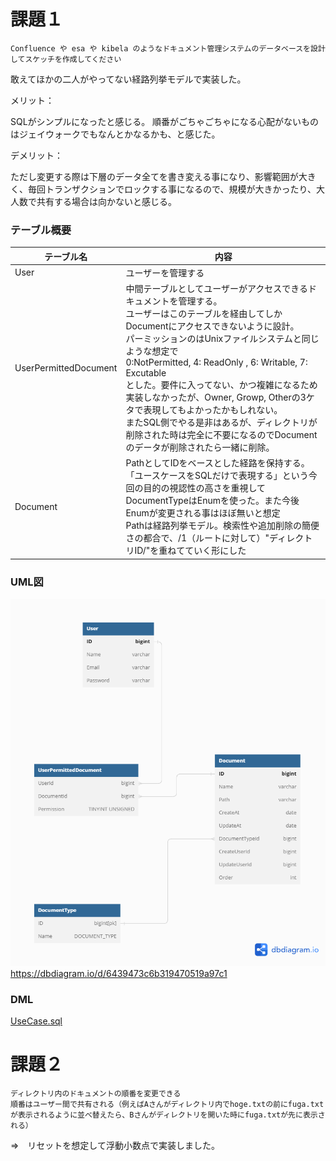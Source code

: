 # 課題１

```
Confluence や esa や kibela のようなドキュメント管理システムのデータベースを設計してスケッチを作成してください
```
敢えてほかの二人がやってない経路列挙モデルで実装した。

メリット：

SQLがシンプルになったと感じる。
順番がごちゃごちゃになる心配がないものはジェイウォークでもなんとかなるかも、と感じた。

デメリット：

ただし変更する際は下層のデータ全てを書き変える事になり、影響範囲が大きく、毎回トランザクションでロックする事になるので、規模が大きかったり、大人数で共有する場合は向かないと感じる。

### テーブル概要
<!--q:mdファイルのテーブルの例 -->

|  テーブル名  |  内容  |
| ---- | ---- |
| User | ユーザーを管理する  |
| UserPermittedDocument|中間テーブルとしてユーザーがアクセスできるドキュメントを管理する。<br>ユーザーはこのテーブルを経由してしかDocumentにアクセスできないように設計。<br>パーミッションのはUnixファイルシステムと同じような想定で<br>0:NotPermitted, 4: ReadOnly , 6: Writable, 7: Excutable<br>とした。要件に入ってない、かつ複雑になるため実装しなかったが、Owner, Growp, Otherの3ケタで表現してもよかったかもしれない。<br>またSQL側でやる是非はあるが、ディレクトリが削除された時は完全に不要になるのでDocumentのデータが削除されたら一緒に削除。|
| Document | PathとしてIDをベースとした経路を保持する。<br>「ユースケースをSQLだけで表現する」という今回の目的の視認性の高さを重視してDocumentTypeはEnumを使った。また今後Enumが変更される事はほぼ無いと想定<br>Pathは経路列挙モデル。検索性や追加削除の簡便さの都合で、/1（ルートに対して）"ディレクトリID/"を重ねてていく形にした|

### UML図
![UML](./UML.png)
https://dbdiagram.io/d/6439473c6b319470519a97c1

### DML
[UseCase.sql](.)

# 課題２

```もし上記のシステムに以下のような仕様が追加された場合、どのようなテーブル設計にしますか？
ディレクトリ内のドキュメントの順番を変更できる
順番はユーザー間で共有される（例えばAさんがディレクトリ内でhoge.txtの前にfuga.txtが表示されるように並べ替えたら、Bさんがディレクトリを開いた時にfuga.txtが先に表示される）
```

⇒　リセットを想定して浮動小数点で実装しました。